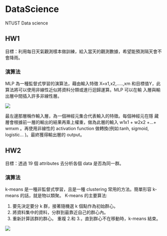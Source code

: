 # DataScience
NTUST Data science 

## HW1
目標：利用每日天氣觀測樣本做訓練，給入當天的觀測數據，希望能預測隔天會不會降雨。

### 演算法
MLP 為一種監督式學習的演算法，藉由輸入特徵 X=x1,x2,.....,xm 和目標值Y，此算法將可以使用非線性近似將資料分類或進行迴歸運算。MLP 可以在輸 入層與輸出層中間插入許多非線性層。

<img src="https://github.com/shungfu/DataScience/raw/master/resources/MLP.png">

最左邊那層稱作輸入層，為一個神經元集合代表輸入的特徵。每個神經元在隱 藏層會根據前一層的輸出的結果再乘上權重，做為此層的輸入 w1x1 + w2x2 +...+ wmxm 。再使用非線性的 activation function 做轉換(例如:tanh, sigmoid, logistic... )。最終獲得輸出層的 output。

## HW2
目標：透過 19 個 attributes 去分析各個 data 是否為同一群。

### 演算法
k-means 是一種非監督式學習，且是一種 clustering 常用的方法。簡單形容 k-means 的話，就是物以類聚。 K-means 的主要算法:
1. 要先決定要分 k 群，接著隨機選 k 個點作為初始群心。
2. 將資料集中的資料，分群到最靠近自己的群心內。
3. 重新計算該群的群心。
重複 2.和 3.，直到群心不在移動時，k-means 結束。

<img src="https://github.com/shungfu/DataScience/raw/master/resources/kmeans.png">